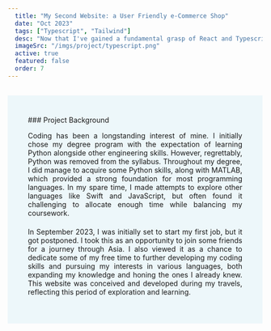 ```yaml
---
  title: "My Second Website: a User Friendly e-Commerce Shop"
  date: "Oct 2023"
  tags: ["Typescript", "Tailwind"]
  desc: "Now that I've gained a fundamental grasp of React and Typescript, I'm enthusiastic about advancing my skills. A dear friend of mine, Caroline, passionately creates clothing in her spare time. The quality of her work is impressive, prompting me to consider developing a platform for her to sell some of her unique creations. This project will include utilising Tailwind to style elements and implementing a payment system."
  imageSrc: "/imgs/project/typescript.png"
  active: true
  featured: false
  order: 7
---
```


<div style="margin-top:30px; text-align: justify; background-color: #EDF7FA; padding: 40px"> ### Project Background

Coding has been a longstanding interest of mine. I initially chose my degree program with the expectation of learning Python alongside other engineering skills. However, regrettably, Python was removed from the syllabus. Throughout my degree, I did manage to acquire some Python skills, along with MATLAB, which provided a strong foundation for most programming languages. In my spare time, I made attempts to explore other languages like Swift and JavaScript, but often found it challenging to allocate enough time while balancing my coursework.

<p style="margin-top:20px">
In September 2023, I was initially set to start my first job, but it got postponed. I took this as an opportunity to join some friends for a journey through Asia. I also viewed it as a chance to dedicate some of my free time to further developing my coding skills and pursuing my interests in various languages, both expanding my knowledge and honing the ones I already knew. This website was conceived and developed during my travels, reflecting this period of exploration and learning.
</p>
</div>
